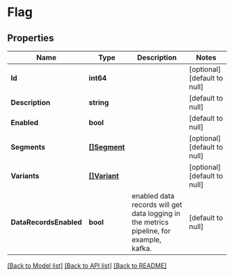 # Flag

## Properties
Name | Type | Description | Notes
------------ | ------------- | ------------- | -------------
**Id** | **int64** |  | [optional] [default to null]
**Description** | **string** |  | [default to null]
**Enabled** | **bool** |  | [default to null]
**Segments** | [**[]Segment**](segment.md) |  | [optional] [default to null]
**Variants** | [**[]Variant**](variant.md) |  | [optional] [default to null]
**DataRecordsEnabled** | **bool** | enabled data records will get data logging in the metrics pipeline, for example, kafka. | [default to null]

[[Back to Model list]](../README.md#documentation-for-models) [[Back to API list]](../README.md#documentation-for-api-endpoints) [[Back to README]](../README.md)


